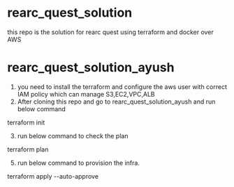 # rearc_quest_solution
this repo is the solution for rearc quest using terraform and docker over AWS
# rearc_quest_solution_ayush

1. you need to install the terraform and configure the aws user with correct IAM policy which can manage S3,EC2,VPC,ALB
2. After cloning this repo and go to rearc_quest_solution_ayush and run below command

terraform init 

3. run below command to check the plan

terraform  plan
 
5. run below command to provision the infra.

terraform  apply  --auto-approve
